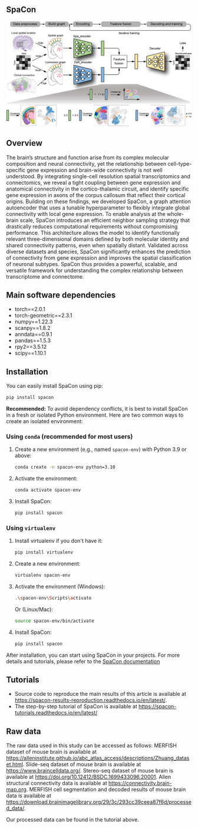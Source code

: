 ## SpaCon

![image](https://github.com/quhaichao/SpaCon/blob/main/Workflow.png)


## Overview
The brain’s structure and function arise from its complex molecular composition and neural connectivity, yet the relationship between cell-type-specific gene expression and brain-wide connectivity is not well understood. By integrating single-cell resolution spatial transcriptomics and connectomics, we reveal a tight coupling between gene expression and anatomical connectivity in the cortico-thalamic circuit, and identify specific gene expression in axons of the corpus callosum that reflect their cortical origins. Building on these findings, we developed SpaCon, a graph attention autoencoder that uses a tunable hyperparameter to flexibly integrate global connectivity with local gene expression. To enable analysis at the whole-brain scale, SpaCon introduces an efficient neighbor sampling strategy that drastically reduces computational requirements without compromising performance. This architecture allows the model to identify functionally relevant three-dimensional domains defined by both molecular identity and shared connectivity patterns, even when spatially distant. Validated across diverse datasets and species, SpaCon significantly enhances the prediction of connectivity from gene expression and improves the spatial classification of neuronal subtypes. SpaCon thus provides a powerful, scalable, and versatile framework for understanding the complex relationship between transcriptome and connectome.



## Main software dependencies

* torch==2.0.1
* torch-geometric==2.3.1
* numpy==1.22.3
* scanpy==1.8.2
* anndata==0.9.1
* pandas==1.5.3
* rpy2==3.5.12
* scipy==1.10.1



## Installation

You can easily install SpaCon using pip:

```bash
pip install spacon
```

**Recommended:** To avoid dependency conflicts, it is best to install SpaCon in a fresh or isolated Python environment. Here are two common ways to create an isolated environment:

### Using `conda` (recommended for most users)

1. Create a new environment (e.g., named `spacon-env`) with Python 3.9 or above:
    ```bash
    conda create -n spacon-env python=3.10
    ```
2. Activate the environment:
    ```bash
    conda activate spacon-env
    ```
3. Install SpaCon:
    ```bash
    pip install spacon
    ```

### Using `virtualenv`

1. Install virtualenv if you don't have it:
    ```bash
    pip install virtualenv
    ```
2. Create a new environment:
    ```bash
    virtualenv spacon-env
    ```
3. Activate the environment (Windows):
    ```bash
    .\spacon-env\Scripts\activate
    ```
   Or (Linux/Mac):
    ```bash
    source spacon-env/bin/activate
    ```
4. Install SpaCon:
    ```bash
    pip install spacon
    ```

After installation, you can start using SpaCon in your projects. For more details and tutorials, please refer to the [SpaCon documentation](https://spacon-tutorials.readthedocs.io/en/latest/)



## Tutorials

 * Source code to reproduce the main results of this article is available at https://spacon-results-reproduction.readthedocs.io/en/latest/.
 * The step-by-step tutorial of SpaCon is available at https://spacon-tutorials.readthedocs.io/en/latest/



## Raw data
 The raw data used in this study can be accessed as follows: MERFISH dataset of mouse brain is available at https://alleninstitute.github.io/abc_atlas_access/descriptions/Zhuang_dataset.html. Slide-seq dataset of mouse brain is available at https://www.braincelldata.org/. Stereo-seq dataset of mouse brain is available at https://doi.org/10.12412/BSDC.1699433096.20001. Allen structural connectivity data is available at https://connectivity.brain-map.org. MERFISH cell segmentation and decoded results of mouse brain data is available at https://download.brainimagelibrary.org/29/3c/293cc39ceea87f6d/processed_data/.

 Our processed data can be found in the tutorial above.
